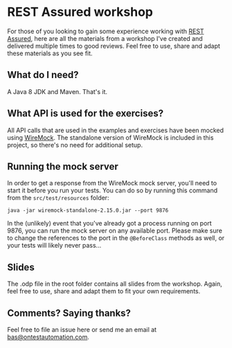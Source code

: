 REST Assured workshop
==================
For those of you looking to gain some experience working with [REST Assured](http://rest-assured.io/), here are all the materials from a workshop I've created and delivered multiple times to good reviews. Feel free to use, share and adapt these materials as you see fit.

What do I need?
---
A Java 8 JDK and Maven. That's it.

What API is used for the exercises?
---
All API calls that are used in the examples and exercises have been mocked using [WireMock](http://wiremock.org/). The standalone version of WireMock is included in this project, so there's no need for additional setup.

Running the mock server
---
In order to get a response from the WireMock mock server, you'll need to start it before you run your tests. You can do so by running this command from the `src/test/resources` folder:
```
java -jar wiremock-standalone-2.15.0.jar --port 9876
```
In the (unlikely) event that you've already got a process running on port 9876, you can run the mock server on any available port. Please make sure to change the references to the port in the `@BeforeClass` methods as well, or your tests will likely never pass...

Slides
---
The .odp file in the root folder contains all slides from the workshop. Again, feel free to use, share and adapt them to fit your own requirements.

Comments? Saying thanks?
---
Feel free to file an issue here or send me an email at bas@ontestautomation.com.
